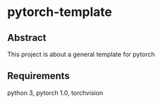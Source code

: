 # pytorch-template

## Abstract
This project is about a general template for pytorch


## Requirements

python 3, pytorch 1.0, torchvision
